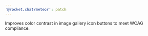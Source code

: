 ```yaml
---
'@rocket.chat/meteor': patch
---
```


Improves color contrast in image gallery icon buttons to meet WCAG compliance.
